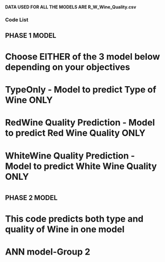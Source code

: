 #### DATA USED FOR ALL THE MODELS ARE R_W_Wine_Quality.csv

###  Code List
## PHASE 1 MODEL
# Choose EITHER of the 3 model below depending on your objectives
#
# TypeOnly - Model to predict Type of Wine ONLY
# RedWine Quality Prediction - Model to predict Red Wine Quality ONLY
# WhiteWine Quality Prediction - Model to predict White Wine Quality ONLY
#
#
## PHASE 2 MODEL
# This code predicts both type and quality of Wine in one model
# ANN model-Group 2
#
#
